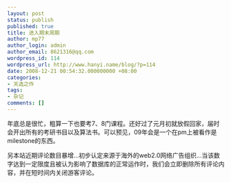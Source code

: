 ```yaml
---
layout: post
status: publish
published: true
title: 进入期末周期
author: mp77
author_login: admin
author_email: 8621316@qq.com
wordpress_id: 114
wordpress_url: http://www.hanyi.name/blog/?p=114
date: 2008-12-21 00:54:32.000000000 +08:00
categories:
- 天选之作
tags:
- 杂记
comments: []
---
```

年底总是很忙，粗算一下也要考7、8门课程。还好过了元月初就放假回家，届时会开出所有的考研书目以及算法书。可以预见，09年会是一个在pm上被看作是milestone的东西。

另本站近期评论数目暴增...初步认定来源于海外的web2.0网络广告组织...当该数字达到一定限度且被认为影响了数据库的正常运作时，我们会立即删除所有评论内容，并在短时间内关闭游客评论。
